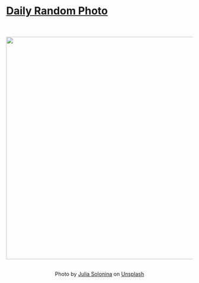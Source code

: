 # [Daily Random Photo](https://www.dailyrandomphoto.com/)

<div align="center">
  <br>
  <br>
  <a href="https://www.dailyrandomphoto.com/p/2024/2024-05-11/"><img src="https://images.unsplash.com/photo-1713868779710-a3891cdef3a2?crop=entropy&cs=tinysrgb&fit=max&fm=jpg&ixid=M3w3NzUwOHwwfDF8cmFuZG9tfHx8fHx8fHx8MTcxNTM4NzQyN3w&ixlib=rb-4.0.3&q=80&w=1080" width="600px"></a>
  <br>
  <br>
  <p class="has-text-grey">Photo by <a href="https://unsplash.com/@julie_soul?utm_source=Daily%20Random%20Photo&amp;utm_medium=referral" target="_blank" rel="noopener noreferrer">Julia Solonina</a> on <a href="https://unsplash.com/photos/a-beautiful-view-of-a-large-building-with-a-clock-tower-H_eN0Za6RQI?utm_source=Daily%20Random%20Photo&amp;utm_medium=referral" target="_blank" rel="noopener noreferrer">Unsplash</a></p>
</div>
